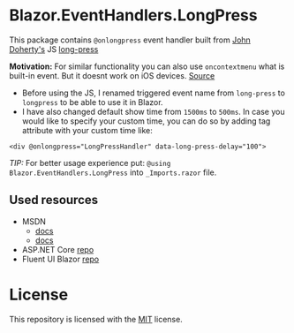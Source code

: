 # Blazor.EventHandlers.LongPress

This package contains `@onlongpress` event handler built from [John Doherty's](https://github.com/john-doherty) JS [long-press](https://github.com/john-doherty/long-press-event) 

**Motivation:** For similar functionality you can also use `oncontextmenu` what is built-in event. But it doesnt work on iOS devices. [Source](https://caniuse.com/mdn-api_element_contextmenu_event)

- Before using the JS, I renamed triggered event name from `long-press` to `longpress` to be able to use it in Blazor.
- I have also changed default show time from `1500ms` to `500ms`. In case you would like to specify your custom time, you can do so by adding tag attribute with your custom time like: 
``` 
<div @onlongpress="LongPressHandler" data-long-press-delay="100"> 
```

*TIP:* For better usage experience put: `@using Blazor.EventHandlers.LongPress` into `_Imports.razor` file.

## Used resources
- MSDN 
  - [docs](https://docs.microsoft.com/en-us/aspnet/core/blazor/components/event-handling?view=aspnetcore-7.0)
  - [docs](https://learn.microsoft.com/en-us/mobile-blazor-bindings/walkthroughs/hybrid-hello-world#wwwroot-static-web-assets-folder) 
- ASP.NET Core [repo](https://github.com/dotnet/aspnetcore/tree/main/src/Components/Web/src/Web)
- Fluent UI Blazor [repo](https://github.com/microsoft/fluentui-blazor/blob/1aa0e2fdd144c3b243b387d90d5a6499995436df/src/Microsoft.Fast.Components.FluentUI/wwwroot/Microsoft.Fast.Components.FluentUI.lib.module.js)

# License
This repository is licensed with the [MIT](LICENSE.txt) license.
